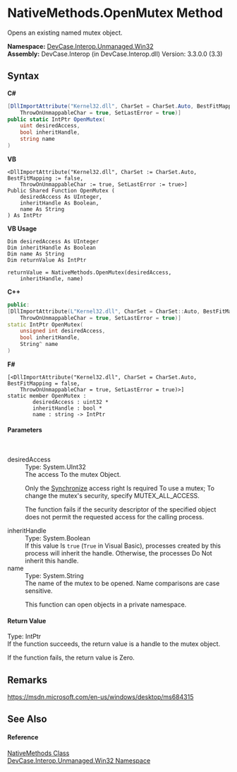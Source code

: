 # NativeMethods.OpenMutex Method 
 

Opens an existing named mutex object.

**Namespace:**&nbsp;<a href="N_DevCase_Interop_Unmanaged_Win32">DevCase.Interop.Unmanaged.Win32</a><br />**Assembly:**&nbsp;DevCase.Interop (in DevCase.Interop.dll) Version: 3.3.0.0 (3.3)

## Syntax

**C#**<br />
``` C#
[DllImportAttribute("Kernel32.dll", CharSet = CharSet.Auto, BestFitMapping = false, 
	ThrowOnUnmappableChar = true, SetLastError = true)]
public static IntPtr OpenMutex(
	uint desiredAccess,
	bool inheritHandle,
	string name
)
```

**VB**<br />
``` VB
<DllImportAttribute("Kernel32.dll", CharSet := CharSet.Auto, BestFitMapping := false, 
	ThrowOnUnmappableChar := true, SetLastError := true>]
Public Shared Function OpenMutex ( 
	desiredAccess As UInteger,
	inheritHandle As Boolean,
	name As String
) As IntPtr
```

**VB Usage**<br />
``` VB Usage
Dim desiredAccess As UInteger
Dim inheritHandle As Boolean
Dim name As String
Dim returnValue As IntPtr

returnValue = NativeMethods.OpenMutex(desiredAccess, 
	inheritHandle, name)
```

**C++**<br />
``` C++
public:
[DllImportAttribute(L"Kernel32.dll", CharSet = CharSet::Auto, BestFitMapping = false, 
	ThrowOnUnmappableChar = true, SetLastError = true)]
static IntPtr OpenMutex(
	unsigned int desiredAccess, 
	bool inheritHandle, 
	String^ name
)
```

**F#**<br />
``` F#
[<DllImportAttribute("Kernel32.dll", CharSet = CharSet.Auto, BestFitMapping = false, 
	ThrowOnUnmappableChar = true, SetLastError = true)>]
static member OpenMutex : 
        desiredAccess : uint32 * 
        inheritHandle : bool * 
        name : string -> IntPtr 

```


#### Parameters
&nbsp;<dl><dt>desiredAccess</dt><dd>Type: System.UInt32<br />The access To the mutex Object. 

 Only the <a href="T_DevCase_Interop_Unmanaged_Win32_Enums_StandardAccessRights">Synchronize</a> access right Is required To use a mutex; To change the mutex's security, specify MUTEX_ALL_ACCESS. 

 The function fails if the security descriptor of the specified object does not permit the requested access for the calling process.</dd><dt>inheritHandle</dt><dd>Type: System.Boolean<br />If this value Is `true` (`True` in Visual Basic), processes created by this process will inherit the handle. Otherwise, the processes Do Not inherit this handle.</dd><dt>name</dt><dd>Type: System.String<br />The name of the mutex to be opened. Name comparisons are case sensitive. 

 This function can open objects in a private namespace.</dd></dl>

#### Return Value
Type: IntPtr<br />If the function succeeds, the return value is a handle to the mutex object. 

 If the function fails, the return value is Zero. 



## Remarks
<a href="https://msdn.microsoft.com/en-us/windows/desktop/ms684315" target="_blank">https://msdn.microsoft.com/en-us/windows/desktop/ms684315</a>

## See Also


#### Reference
<a href="T_DevCase_Interop_Unmanaged_Win32_NativeMethods">NativeMethods Class</a><br /><a href="N_DevCase_Interop_Unmanaged_Win32">DevCase.Interop.Unmanaged.Win32 Namespace</a><br />